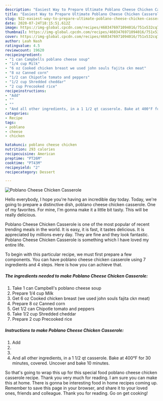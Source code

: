 ```yaml
---
description: "Easiest Way to Prepare Ultimate Poblano Cheese Chicken Casserole"
title: "Easiest Way to Prepare Ultimate Poblano Cheese Chicken Casserole"
slug: 922-easiest-way-to-prepare-ultimate-poblano-cheese-chicken-casserole
date: 2020-07-24T18:15:51.612Z
image: https://img-global.cpcdn.com/recipes/4603476971094016/751x532cq70/poblano-cheese-chicken-casserole-recipe-main-photo.jpg
thumbnail: https://img-global.cpcdn.com/recipes/4603476971094016/751x532cq70/poblano-cheese-chicken-casserole-recipe-main-photo.jpg
cover: https://img-global.cpcdn.com/recipes/4603476971094016/751x532cq70/poblano-cheese-chicken-casserole-recipe-main-photo.jpg
author: Leah Nash
ratingvalue: 4.5
reviewcount: 19620
recipeingredient:
- "1 can Campbells poblano cheese soup"
- "1/4 cup Milk"
- "6 oz Cooked chicken breast we used john souls fajita ckn meat"
- "8 oz Canned corn"
- "1/2 can Chipotle tomato and peppers"
- "1/2 cup Shredded cheddar"
- "2 cup Precooked rice"
recipeinstructions:
- "Add"
- ""
- ""
- "And all other ingredients, in a 1 1/2 qt casserole. Bake at 400°F for 30 minutes, covered. Uncover and bake 10 minutes."
categories:
- Recipe
tags:
- poblano
- cheese
- chicken

katakunci: poblano cheese chicken 
nutrition: 293 calories
recipecuisine: American
preptime: "PT26M"
cooktime: "PT43M"
recipeyield: "2"
recipecategory: Dessert

---
```



![Poblano Cheese Chicken Casserole](https://img-global.cpcdn.com/recipes/4603476971094016/751x532cq70/poblano-cheese-chicken-casserole-recipe-main-photo.jpg)

Hello everybody, I hope you're having an incredible day today. Today, we're going to prepare a distinctive dish, poblano cheese chicken casserole. One of my favorites. For mine, I'm gonna make it a little bit tasty. This will be really delicious.

Poblano Cheese Chicken Casserole is one of the most popular of recent trending meals in the world. It is easy, it is fast, it tastes delicious. It is appreciated by millions every day. They are fine and they look fantastic. Poblano Cheese Chicken Casserole is something which I have loved my entire life.




To begin with this particular recipe, we must first prepare a few components. You can have poblano cheese chicken casserole using 7 ingredients and 4 steps. Here is how you can achieve that.

<!--inarticleads1-->

##### The ingredients needed to make Poblano Cheese Chicken Casserole:

1. Take 1 can Campbell&#39;s poblano cheese soup
1. Prepare 1/4 cup Milk
1. Get 6 oz Cooked chicken breast (we used john souls fajita ckn meat)
1. Prepare 8 oz Canned corn
1. Get 1/2 can Chipotle tomato and peppers
1. Take 1/2 cup Shredded cheddar
1. Prepare 2 cup Precooked rice




<!--inarticleads2-->

##### Instructions to make Poblano Cheese Chicken Casserole:

1. Add
1. 
1. 
1. And all other ingredients, in a 1 1/2 qt casserole. Bake at 400°F for 30 minutes, covered. Uncover and bake 10 minutes.




So that's going to wrap this up for this special food poblano cheese chicken casserole recipe. Thank you very much for reading. I am sure you can make this at home. There is gonna be interesting food in home recipes coming up. Remember to save this page in your browser, and share it to your loved ones, friends and colleague. Thank you for reading. Go on get cooking!
